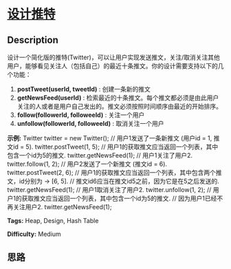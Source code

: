 # [设计推特][title]

## Description

设计一个简化版的推特(Twitter)，可以让用户实现发送推文，关注/取消关注其他用户，能够看见关注人（包括自己）的最近十条推文。你的设计需要支持以下的几个功能：

  1. **postTweet(userId, tweetId)** : 创建一条新的推文
  2. **getNewsFeed(userId)** : 检索最近的十条推文。每个推文都必须是由此用户关注的人或者是用户自己发出的。推文必须按照时间顺序由最近的开始排序。
  3. **follow(followerId, followeeId)** : 关注一个用户
  4. **unfollow(followerId, followeeId)** : 取消关注一个用户

**示例:**
            Twitter twitter = new Twitter();        // 用户1发送了一条新推文 (用户id = 1, 推文id = 5).    twitter.postTweet(1, 5);        // 用户1的获取推文应当返回一个列表，其中包含一个id为5的推文.    twitter.getNewsFeed(1);        // 用户1关注了用户2.    twitter.follow(1, 2);        // 用户2发送了一个新推文 (推文id = 6).    twitter.postTweet(2, 6);        // 用户1的获取推文应当返回一个列表，其中包含两个推文，id分别为 -> [6, 5].    // 推文id6应当在推文id5之前，因为它是在5之后发送的.    twitter.getNewsFeed(1);        // 用户1取消关注了用户2.    twitter.unfollow(1, 2);        // 用户1的获取推文应当返回一个列表，其中包含一个id为5的推文.    // 因为用户1已经不再关注用户2.    twitter.getNewsFeed(1);    


**Tags:** Heap, Design, Hash Table

**Difficulty:** Medium

## 思路

[title]: https://leetcode-cn.com/problems/design-twitter
